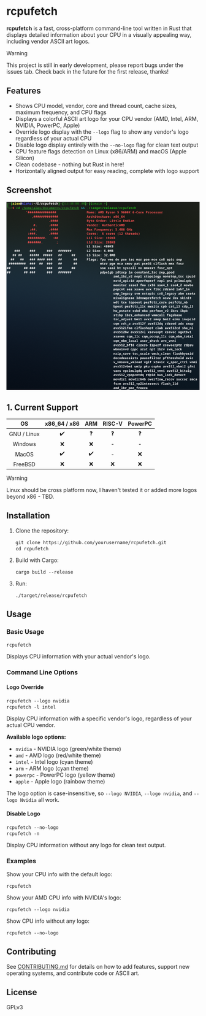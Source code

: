 # rcpufetch

**rcpufetch** is a fast, cross-platform command-line tool written in Rust that displays detailed information about your CPU in a visually appealing way, including vendor ASCII art logos.

> [!WARNING]
> This project is still in early development, please report bugs under the issues tab. Check back in the future for the first release, thanks!

## Features
- Shows CPU model, vendor, core and thread count, cache sizes, maximum frequency, and CPU flags
- Displays a colorful ASCII art logo for your CPU vendor (AMD, Intel, ARM, NVIDIA, PowerPC, Apple)
- Override logo display with the `--logo` flag to show any vendor's logo regardless of your actual CPU
- Disable logo display entirely with the `--no-logo` flag for clean text output
- CPU feature flags detection on Linux (x86/ARM) and macOS (Apple Silicon)
- Clean codebase - nothing but Rust in here!
- Horizontally aligned output for easy reading, complete with logo support

## Screenshot
![Main Screenshot](.github/assets/Screenshot_AMD.png)

## 1. Current Support

| OS          | x86_64 / x86       | ARM                | RISC-V             | PowerPC            |
|:-----------:|:------------------:|:------------------:|:------------------:|:------------------:|
| GNU / Linux | :heavy_check_mark: | :question:         | :question:         | :question:         |
| Windows     | :x:                | :x:                | -                  | -                  |
| MacOS       | :heavy_check_mark: | :heavy_check_mark: | -                  | :x:                |
| FreeBSD     | :x:                | :x:                | :x:                | :x:                |


> [!WARNING]
> Linux should be cross platform now, I haven't tested it or added more logos beyond x86 - TBD.

## Installation
1. Clone the repository:
   ```
   git clone https://github.com/yourusername/rcpufetch.git
   cd rcpufetch
   ```
2. Build with Cargo:
   ```
   cargo build --release
   ```
3. Run:
   ```
   ./target/release/rcpufetch
   ```

## Usage

### Basic Usage
```
rcpufetch
```
Displays CPU information with your actual vendor's logo.

### Command Line Options

#### Logo Override
```
rcpufetch --logo nvidia
rcpufetch -l intel
```
Display CPU information with a specific vendor's logo, regardless of your actual CPU vendor.

**Available logo options:**
- `nvidia` - NVIDIA logo (green/white theme)
- `amd` - AMD logo (red/white theme) 
- `intel` - Intel logo (cyan theme)
- `arm` - ARM logo (cyan theme)
- `powerpc` - PowerPC logo (yellow theme)
- `apple` - Apple logo (rainbow theme)

The logo option is case-insensitive, so `--logo NVIDIA`, `--logo nvidia`, and `--logo Nvidia` all work.

#### Disable Logo
```
rcpufetch --no-logo
rcpufetch -n
```
Display CPU information without any logo for clean text output.

### Examples

Show your CPU info with the default logo:
```
rcpufetch
```

Show your AMD CPU info with NVIDIA's logo:
```
rcpufetch --logo nvidia
```

Show CPU info without any logo:
```
rcpufetch --no-logo
```

## Contributing
See [CONTRIBUTING.md](CONTRIBUTING.md) for details on how to add features, support new operating systems, and contribute code or ASCII art.

## License
GPLv3
